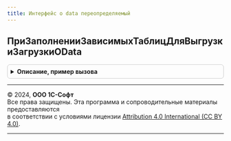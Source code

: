 ```yaml
---
title: Интерфейс o data переопределяемый
---
```



## ПриЗаполненииЗависимыхТаблицДляВыгрузкиЗагрузкиOData
<details style="margin: 1em 0; padding: 0.5em; border: 1px solid #ccc; border-radius: 6px;">

<summary style="font-weight: bold; cursor: pointer;">Описание, пример вызова</summary>

```bsl

// Список таблиц, которые не входят в выгрузку и загрузку данных OData, но права на которые
// необходимы для записи таблиц, включенных в интерфейс OData.
//
// Параметры:
//  Таблицы - Массив из Строка - полное имя объекта метаданных.
//
Процедура ПриЗаполненииЗависимыхТаблицДляВыгрузкиЗагрузкиOData(Таблицы) Экспорт
```

Пример вызова
```bsl
ИнтерфейсODataПереопределяемый.ПриЗаполненииЗависимыхТаблицДляВыгрузкиЗагрузкиOData(Таблицы) 
```
</details>

---

© 2024, **ООО 1С-Софт**  
Все права защищены. Эта программа и сопроводительные материалы предоставляются  
в соответствии с условиями лицензии [Attribution 4.0 International (CC BY 4.0)](https://creativecommons.org/licenses/by/4.0/legalcode).

---
